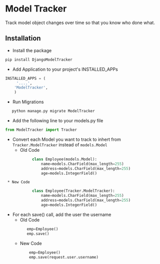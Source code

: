 # Model Tracker

Track model object changes over time so that you know who done what.
 

## Installation

* Install the package
```sh
pip install DjangoModelTracker
```
* Add Application to your project's INSTALLED_APPs
```python
INSTALLED_APPS = (
     '....',
    'ModelTracker',
    )
```    
* Run Migrations
```sh
   python manage.py migrate ModelTracker 
```

* Add the following line to your models.py file
```python
from ModelTracker import Tracker
```
*  Convert each Model you want to track to inhert from `Tracker.ModelTracker` instead of `models.Model`
     * Old Code
```python
            class Employee(models.Model):
                name=models.CharField(max_length=255)
                address=models.CharField(max_length=255)
                age=models.IntegerField()
``` 
     * New Code
```python
            class Employee(Tracker.ModelTracker):
                name=models.CharField(max_length=255)
                address=models.CharField(max_length=255)
                age=models.IntegerField()
```
* For each save() call, add the user the username
    * Old Code
        ```python
           emp=Employee()
           emp.save()
        ``` 
     * New Code
        ```python
            emp=Employee()
            emp.save(request.user.username)
        ```
